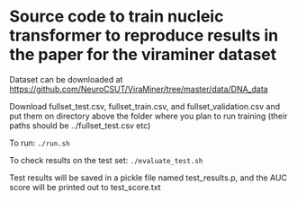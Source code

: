 # Source code to train nucleic transformer to reproduce results in the paper for the viraminer dataset

Dataset can be downloaded at https://github.com/NeuroCSUT/ViraMiner/tree/master/data/DNA_data

Download fullset_test.csv, fullset_train.csv, and fullset_validation.csv and put them on directory above the folder where you plan to run training (their paths should be ../fullset_test.csv etc)

To run:  ```./run.sh```

To check results on the test set: ```./evaluate_test.sh```

Test results will be saved in a pickle file named test_results.p, and the AUC score will be printed out to test_score.txt
